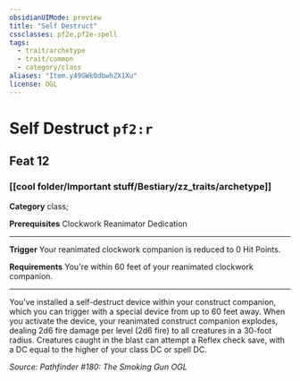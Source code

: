 ```yaml
---
obsidianUIMode: preview
title: "Self Destruct"
cssclasses: pf2e,pf2e-spell
tags:
  - trait/archetype
  - trait/common
  - category/class
aliases: "Item.y49GWkOdbwhZX1Xu"
license: OGL
---
```

# Self Destruct `pf2:r`
## Feat 12
### [[cool folder/Important stuff/Bestiary/zz_traits/archetype]]

**Category** class; 



**Prerequisites** Clockwork Reanimator Dedication
* * *
**Trigger** Your reanimated clockwork companion is reduced to 0 Hit Points.

**Requirements** You're within 60 feet of your reanimated clockwork companion.

* * *

You've installed a self-destruct device within your construct companion, which you can trigger with a special device from up to 60 feet away. When you activate the device, your reanimated construct companion explodes, dealing 2d6 fire damage per level (2d6 fire) to all creatures in a 30-foot radius. Creatures caught in the blast can attempt a Reflex check save, with a DC equal to the higher of your class DC or spell DC.

*Source: Pathfinder #180: The Smoking Gun*
*OGL*